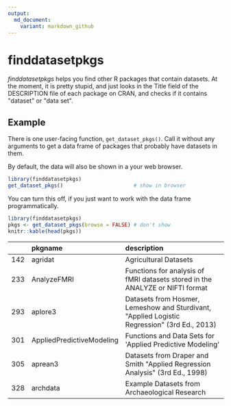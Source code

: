 ```yaml
---
output:
  md_document:
    variant: markdown_github
---
```


<!-- README.md is generated from README.Rmd. Please edit that file -->



# finddatasetpkgs

*finddatasetpkgs* helps you find other R packages that contain datasets. At the moment, it is pretty stupid, and just looks in the Title field of the DESCRIPTION file of each package on CRAN, and checks if it contains "dataset" or "data set".

## Example

There is one user-facing function, `get_dataset_pkgs()`. Call it without any arguments to get a data frame of packages that probably have datasets in them.

By default, the data will also be shown in a your web browser.


```r
library(finddatasetpkgs)
get_dataset_pkgs()                       # show in browser
```

You can turn this off, if you just want to work with the data frame programmatically.


```r
library(finddatasetpkgs)
pkgs <- get_dataset_pkgs(browse = FALSE) # don't show
knitr::kable(head(pkgs))
```



|    |pkgname                   |description                                                                                  |
|:---|:-------------------------|:--------------------------------------------------------------------------------------------|
|142 |agridat                   |Agricultural Datasets                                                                        |
|233 |AnalyzeFMRI               |Functions for analysis of fMRI datasets stored in the ANALYZE or NIFTI format                |
|293 |aplore3                   |Datasets from Hosmer, Lemeshow and Sturdivant, "Applied Logistic Regression" (3rd Ed., 2013) |
|301 |AppliedPredictiveModeling |Functions and Data Sets for 'Applied Predictive Modeling'                                    |
|305 |aprean3                   |Datasets from Draper and Smith "Applied Regression Analysis" (3rd Ed., 1998)                 |
|328 |archdata                  |Example Datasets from Archaeological Research                                                |

